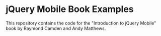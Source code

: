 jQuery Mobile Book Examples
===========================
This repository contains the code for the "Introduction to jQuery Mobile" book by Raymond Camden
and Andy Matthews.

